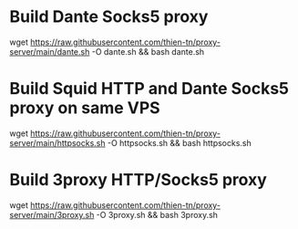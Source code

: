 # Build Dante Socks5 proxy
wget https://raw.githubusercontent.com/thien-tn/proxy-server/main/dante.sh -O dante.sh && bash dante.sh

# Build Squid HTTP and Dante Socks5 proxy on same VPS
wget https://raw.githubusercontent.com/thien-tn/proxy-server/main/httpsocks.sh -O httpsocks.sh && bash httpsocks.sh

# Build 3proxy HTTP/Socks5 proxy
wget https://raw.githubusercontent.com/thien-tn/proxy-server/main/3proxy.sh -O 3proxy.sh && bash 3proxy.sh
